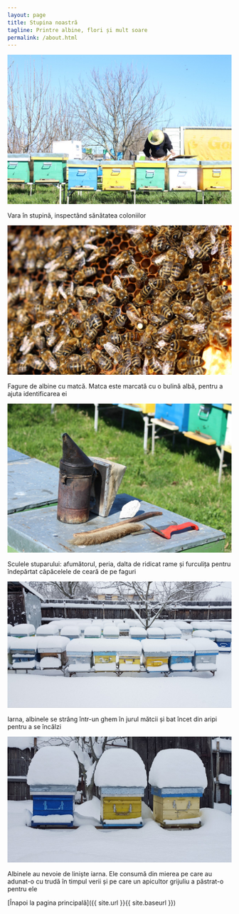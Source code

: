 ```yaml
---
layout: page
title: Stupina noastră
tagline: Printre albine, flori și mult soare
permalink: /about.html
---
```



![Vara în stupină, inspectând sănătatea coloniilor](assets/stupina_vara.jpg)
<p>Vara în stupină, inspectând sănătatea coloniilor</p><p></p>

![Fagure de albine cu matcă. Matca este marcată cu o bulină albă, pentru a ajuta identificarea ei](assets/matca_pe_fagure.jpg)
<p>Fagure de albine cu matcă. Matca este marcată cu o bulină albă, pentru a ajuta identificarea ei</p><p></p>

![Sculele stuparului: afumătorul, peria, dalta de ridicat rame și furculița pentru îndepărtat căpăcelele de ceară de pe faguri](assets/scule_apicole.jpg)
<p>Sculele stuparului: afumătorul, peria, dalta de ridicat rame și furculița pentru îndepărtat căpăcelele de ceară de pe faguri</p><p></p>

![Iarna, albinele se strâng în ghem în jurul mătcii și bat încet din aripi pentru a se încălzi](assets/iarna_1.jpg)
<p>Iarna, albinele se strâng într-un ghem în jurul mătcii și bat încet din aripi pentru a se încălzi</p><p></p>

![Albinele au nevoie de liniște iarna. Ele consumă din mierea pe care au adunat-o cu trudă în timpul verii și pe care un apicultor grijuliu a păstrat-o pentru ele](assets/iarna_2.jpg)
<p>Albinele au nevoie de liniște iarna. Ele consumă din mierea pe care au adunat-o cu trudă în timpul verii și pe care un apicultor grijuliu a păstrat-o pentru ele</p><p></p>

[Înapoi la pagina principală]({{ site.url }}{{ site.baseurl }})
